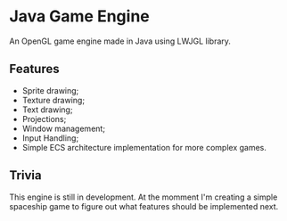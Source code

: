 # Java Game Engine
An OpenGL game engine made in Java using LWJGL library.

## Features
 - Sprite drawing;
 - Texture drawing;
 - Text drawing;
 - Projections;
 - Window management;
 - Input Handling;
 - Simple ECS architecture implementation for more complex games.

## Trivia
This engine is still in development.
At the momment I'm creating a simple spaceship game to figure out what features should be implemented next.
